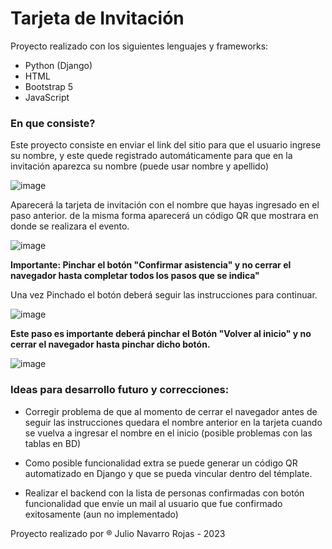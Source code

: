 # Tarjeta de Invitación



Proyecto realizado con los siguientes lenguajes y frameworks:

* Python (Django)
* HTML
* Bootstrap 5
* JavaScript



###	En que consiste?

Este proyecto consiste en enviar el link del sitio para que el usuario ingrese su nombre, y este quede registrado automáticamente para que en la invitación aparezca su nombre (puede usar nombre y apellido)

![image](https://github.com/julioznava/Tarjeta-Invitacion/assets/67343722/95ac0351-38d4-4d18-918a-5e4b8545f721)


Aparecerá la tarjeta de invitación con el nombre que hayas ingresado en el paso anterior. de la misma forma aparecerá un código QR que mostrara en donde se realizara el evento. 

![image](https://github.com/julioznava/Tarjeta-Invitacion/assets/67343722/3de66d48-75c1-4619-8172-097b66859b55)






**Importante: Pinchar el botón "Confirmar asistencia" y no cerrar el navegador hasta completar todos los pasos que se indica"**



Una vez Pinchado el botón deberá seguir las instrucciones para continuar.

![image](https://github.com/julioznava/Tarjeta-Invitacion/assets/67343722/7ae1a2c8-1a93-4e4b-b771-c0f930a14802)




**Este paso es importante deberá pinchar el Botón "Volver al inicio" y no cerrar el navegador hasta pinchar dicho botón.**

![image](https://github.com/julioznava/Tarjeta-Invitacion/assets/67343722/623c4f8c-1783-4965-8829-cb1786123985)



###	Ideas para desarrollo futuro y correcciones:

* Corregir problema de que al momento de cerrar el navegador antes de seguir las instrucciones quedara el nombre anterior en la tarjeta cuando se vuelva a ingresar el nombre en el inicio (posible problemas con las tablas en BD)

* Como posible funcionalidad extra se puede generar un código QR automatizado en Django y que se pueda vincular dentro del témplate.
* Realizar el backend con la lista de personas confirmadas con botón funcionalidad que envíe un mail al usuario que fue confirmado exitosamente (aun no implementado) 


Proyecto realizado por  ® Julio Navarro Rojas - 2023

